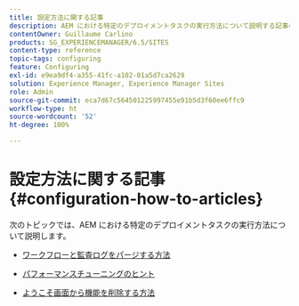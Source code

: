 ```yaml
---
title: 設定方法に関する記事
description: AEM における特定のデプロイメントタスクの実行方法について説明する記事のリストです。
contentOwner: Guillaume Carlino
products: SG_EXPERIENCEMANAGER/6.5/SITES
content-type: reference
topic-tags: configuring
feature: Configuring
exl-id: e9ea9df4-a355-41fc-a102-01a5d7ca2629
solution: Experience Manager, Experience Manager Sites
role: Admin
source-git-commit: eca7d67c564501225997455e91b5d3f60ee6ffc9
workflow-type: ht
source-wordcount: '52'
ht-degree: 100%

---
```


# 設定方法に関する記事{#configuration-how-to-articles}

次のトピックでは、AEM における特定のデプロイメントタスクの実行方法について説明します。

<!--
* [How to Use the Log Viewer](https://helpx.adobe.com/experience-manager/kb/logsviewer.html)
-->

* [ワークフローと監査ログをパージする方法](https://experienceleague.adobe.com/ja/docs/experience-cloud-kcs/kbarticles/ka-24590)

* [パフォーマンスチューニングのヒント](https://experienceleague.adobe.com/docs/experience-manager-65/deploying/configuring/configuring-performance.html?lang=ja)

* [ようこそ画面から機能を削除する方法](/help/sites-developing/customizing-the-welcome-console.md)

<!--
* [How to Turn Off the Location Tracker Feature](https://helpx.adobe.com/experience-manager/kb/turn-off-geolocation.html)
-->